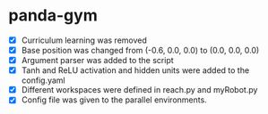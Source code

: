 # panda-gym

- [X] Curriculum learning was removed
- [X] Base position was changed from (-0.6, 0.0, 0.0) to (0.0, 0.0, 0.0)
- [X] Argument parser was added to the script
- [X] Tanh and ReLU activation and hidden units were added to the config.yaml
- [X] Different workspaces were defined in reach.py and myRobot.py
- [X] Config file was given to the parallel environments.
